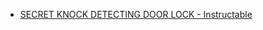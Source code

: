 - [SECRET KNOCK DETECTING DOOR LOCK - Instructable](https://www.instructables.com/id/Secret-Knock-Detecting-Door-Lock/)
